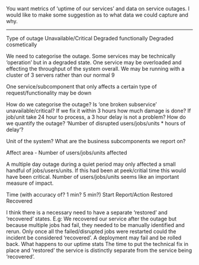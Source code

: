 You want metrics of ‘uptime of our services’ and data on service outages.
I would like to make some suggestion as to what data we could capture and why.

 
---
 
Type of outage
Unavailable/Critical
Degraded functionally
Degraded cosmetically
 
We need to categorise the outage.
Some services may be technically ‘operation’ but in a degraded state.
One service may be overloaded and effecting the throughput of the system overall.
We may be running with a cluster of 3 servers rather than our normal 9

One service/subcomponent that only affects a certain type of request/functionality may be down

How do we categorise the outage?
Is ‘one broken subservice’ unavailable/critical? If we fix it within 3 hours how much damage is done? If job/unit take 24 hour to process, a 3 hour delay is not a problem? How do we quantify the outage? ‘Number of disrupted users/jobs/units * hours of delay’?


Unit of the system?
What are the business subcomponents we report on?
 

Affect area - Number of users/jobs/units affected
 
A multiple day outage during a quiet period may only affected a small handful of jobs/users/units.
If this had been at peek/critial time this would have been critical.
Number of users/jobs/units seems like an important measure of impact.
 
 
 
Time (with accuracy of? 1 min? 5 min?)
Start
Report/Action
Restored
Recovered

I think there is a necessary need to have a separate ‘restored’ and ‘recovered’ states. E.g:
We recovered our service after the outage but because multiple jobs had fail, they needed to be manually identified and rerun. Only once all the failed/disrupted jobs were restarted could the incident be considered ‘recovered’.
A deployment may fail and be rolled back. What happens to our uptime stats
The time to put the technical fix in place and ‘restored’ the service is distinctly separate from the service being ‘recovered’.
